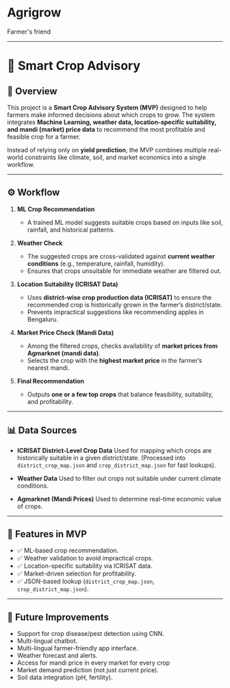 
# Agrigrow 
 Farmer's friend

---

# 🌾 Smart Crop Advisory

## 📌 Overview

This project is a **Smart Crop Advisory System (MVP)** designed to help farmers make informed decisions about which crops to grow.
The system integrates **Machine Learning, weather data, location-specific suitability, and mandi (market) price data** to recommend the most profitable and feasible crop for a farmer.

Instead of relying only on **yield prediction**, the MVP combines multiple real-world constraints like climate, soil, and market economics into a single workflow.

---

## ⚙️ Workflow

1. **ML Crop Recommendation**

   * A trained ML model suggests suitable crops based on inputs like soil, rainfall, and historical patterns.

2. **Weather Check**

   * The suggested crops are cross-validated against **current weather conditions** (e.g., temperature, rainfall, humidity).
   * Ensures that crops unsuitable for immediate weather are filtered out.

3. **Location Suitability (ICRISAT Data)**

   * Uses **district-wise crop production data (ICRISAT)** to ensure the recommended crop is historically grown in the farmer’s district/state.
   * Prevents impractical suggestions like recommending apples in Bengaluru.

4. **Market Price Check (Mandi Data)**

   * Among the filtered crops, checks availability of **market prices from Agmarknet (mandi data)**.
   * Selects the crop with the **highest market price** in the farmer’s nearest mandi.

5. **Final Recommendation**

   * Outputs **one or a few top crops** that balance feasibility, suitability, and profitability.

---

## 📊 Data Sources

* **ICRISAT District-Level Crop Data**
  Used for mapping which crops are historically suitable in a given district/state.
  (Processed into `district_crop_map.json` and `crop_district_map.json` for fast lookups).

* **Weather Data**
  Used to filter out crops not suitable under current climate conditions.

* **Agmarknet (Mandi Prices)**
  Used to determine real-time economic value of crops.

---

## 🚀 Features in MVP

* ✅ ML-based crop recommendation.
* ✅ Weather validation to avoid impractical crops.
* ✅ Location-specific suitability via ICRISAT data.
* ✅ Market-driven selection for profitability.
* ✅ JSON-based lookup (`district_crop_map.json`, `crop_district_map.json`).

---

## 🔮 Future Improvements

* Support for crop disease/pest detection using CNN.
* Multi-lingual chatbot.
* Multi-lingual farmer-friendly app interface.
* Weather forecast and alerts.
* Access for mandi price in every market for every crop
* Market demand prediction (not just current price).
* Soil data integration (pH, fertility).
